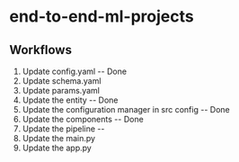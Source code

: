 # end-to-end-ml-projects

## Workflows

1. Update config.yaml -- Done
2. Update schema.yaml
3. Update params.yaml
4. Update the entity -- Done
5. Update the configuration manager in src config -- Done
6. Update the components -- Done
7. Update the pipeline -- 
8. Update the main.py
9. Update the app.py